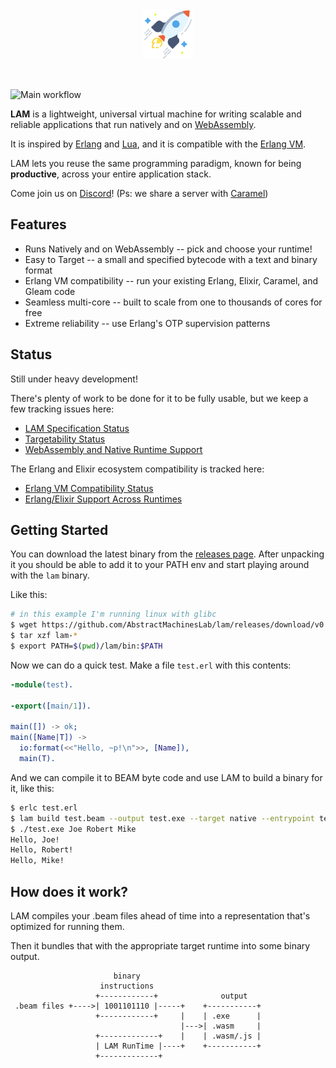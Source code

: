 <div align="center">
  <a href="https://lam.run/" target="_blank">
    <img width="80" src="https://raw.githubusercontent.com/AbstractMachinesLab/lam/main/docs/lam.png" alt="LAM logo">
  </a>
  <p>&nbsp;</p>
</div>

![Main workflow](https://github.com/AbstractMachinesLab/lam/workflows/Main%20workflow/badge.svg)

**LAM** is a lightweight, universal virtual machine for writing scalable and
reliable applications that run natively and on
[WebAssembly](https://webassembly.org).

It is inspired by [Erlang](https://erlang.org) and
[Lua](https://www.lua.org/start.html), and it is compatible with the [Erlang
VM](https://erlang.org).

LAM lets you reuse the same programming paradigm, known for being
**productive**, across your entire application stack.

Come join us on [Discord](https://discord.gg/v5aAqKq6Rs)! (Ps: we share a
server with [Caramel](https://caramel.run))

## Features

* Runs Natively and on WebAssembly -- pick and choose your runtime!
* Easy to Target -- a small and specified bytecode with a text and binary format
* Erlang VM compatibility -- run your existing Erlang, Elixir, Caramel, and Gleam code
* Seamless multi-core -- built to scale from one to thousands of cores for free
* Extreme reliability -- use Erlang's OTP supervision patterns

## Status

Still under heavy development!

There's plenty of work to be done for it to be fully usable, but we keep a few
tracking issues here:

* [LAM Specification Status](https://github.com/AbstractMachinesLab/lam/issues/5)
* [Targetability Status](https://github.com/AbstractMachinesLab/lam/issues/7)
* [WebAssembly and Native Runtime Support](https://github.com/AbstractMachinesLab/lam/issues/8)

The Erlang and Elixir ecosystem compatibility is tracked here:
* [Erlang VM Compatibility Status](https://github.com/AbstractMachinesLab/lam/issues/4)
* [Erlang/Elixir Support Across Runtimes](https://github.com/AbstractMachinesLab/lam/issues/6)

## Getting Started

You can download the latest binary from the [releases
page](https://github.com/AbstractMachinesLab/lam/releases). After
unpacking it you should be able to add it to your PATH env and start playing
around with the `lam` binary.

Like this:

```sh
# in this example I'm running linux with glibc
$ wget https://github.com/AbstractMachinesLab/lam/releases/download/v0.0.7/lam-v0.0.7-x86_64-unknown-linux-gnu.tar.gz
$ tar xzf lam-*
$ export PATH=$(pwd)/lam/bin:$PATH
```

Now we can do a quick test. Make a file `test.erl` with this contents:

```erl
-module(test).

-export([main/1]).

main([]) -> ok;
main([Name|T]) ->
  io:format(<<"Hello, ~p!\n">>, [Name]),
  main(T).
```

And we can compile it to BEAM byte code and use LAM to build a binary for it,
like this:

```sh
$ erlc test.erl
$ lam build test.beam --output test.exe --target native --entrypoint test
$ ./test.exe Joe Robert Mike
Hello, Joe!
Hello, Robert!
Hello, Mike!
```

## How does it work?

LAM compiles your .beam files ahead of time into a representation that's
optimized for running them.

Then it bundles that with the appropriate target runtime into some binary
output.

```
                       binary
                    instructions
                   +------------+              output
 .beam files +---->| 1001101110 |-----+    +-----------+
                   +------------+     |    | .exe      |
                                      |--->| .wasm     |
                   +-------------+    |    | .wasm/.js |
                   | LAM RunTime |----+    +-----------+
                   +-------------+
```
